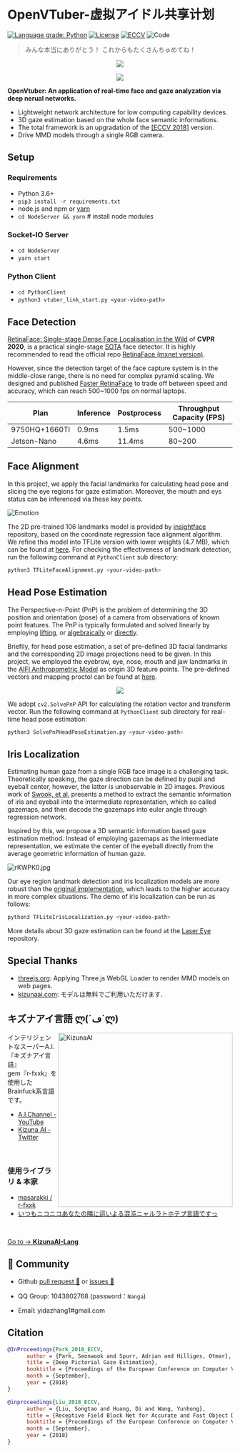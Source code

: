 # OpenVTuber-虚拟アイドル共享计划

[![Language grade: Python](https://img.shields.io/lgtm/grade/python/g/1996scarlet/OpenVtuber.svg?logo=lgtm&logoWidth=18)](https://lgtm.com/projects/g/1996scarlet/OpenVtuber/context:python)
[![License](https://badgen.net/github/license/1996scarlet/OpenVtuber)](LICENSE)
[![ECCV](https://badgen.net/badge/ECCV/2018/red)](https://openaccess.thecvf.com/content_ECCV_2018/html/Seonwook_Park_Deep_Pictorial_Gaze_ECCV_2018_paper.html)
<img src="https://img.shields.io/badge/It’s-magic-purple" alt="Code">

> みんな本当にありがとう！
> これからもたくさんちゅめてね！

<p align="center"><img src="https://s3.ax1x.com/2020/12/12/rVO3FO.gif" /></p>
<p align="center"><img src="https://s3.ax1x.com/2020/12/12/rZeXD0.gif" /></p>

<strong>OpenVtuber: An application of real-time face and gaze analyzation via deep nerual networks.</strong>

* Lightweight network architecture for low computing capability devices.
* 3D gaze estimation based on the whole face semantic informations.
* The total framework is an upgradation of the [[ECCV 2018]](https://openaccess.thecvf.com/content_ECCV_2018/html/Seonwook_Park_Deep_Pictorial_Gaze_ECCV_2018_paper.html) version.
* Drive MMD models through a single RGB camera.

## Setup

### Requirements

* Python 3.6+
* `pip3 install -r requirements.txt`
* node.js and npm or [yarn](https://classic.yarnpkg.com/en/docs/install/#debian-stable)
* `cd NodeServer && yarn`  # install node modules

### Socket-IO Server

* `cd NodeServer`
* `yarn start`

### Python Client

* `cd PythonClient`
* `python3 vtuber_link_start.py <your-video-path>`

## Face Detection

[RetinaFace: Single-stage Dense Face Localisation in the Wild](https://openaccess.thecvf.com/content_CVPR_2020/html/Deng_RetinaFace_Single-Shot_Multi-Level_Face_Localisation_in_the_Wild_CVPR_2020_paper.html) of **CVPR 2020**, is a practical single-stage [SOTA](http://shuoyang1213.me/WIDERFACE/WiderFace_Results.html) face detector. It is highly recommended to read the official repo [RetinaFace (mxnet version)](https://github.com/deepinsight/insightface/tree/master/RetinaFace).

However, since the detection target of the face capture system is in the middle-close range, there is no need for complex pyramid scaling. We designed and published [Faster RetinaFace](https://github.com/1996scarlet/faster-mobile-retinaface) to trade off between speed and accuracy, which can reach 500~1000 fps on normal laptops.

| Plan | Inference | Postprocess | Throughput Capacity (FPS)
| --------|-----|--------|---------
| 9750HQ+1660TI | 0.9ms | 1.5ms | 500~1000
| Jetson-Nano | 4.6ms | 11.4ms | 80~200

## Face Alignment

In this project, we apply the facial landmarks for calculating head pose and slicing the eye regions for gaze estimation. Moreover, the mouth and eys status can be inferenced via these key points.

![Emotion](https://s3.ax1x.com/2020/12/13/rm8az6.jpg)

The 2D pre-trained 106 landmarks model is provided by [insightface](https://github.com/deepinsight/insightface/tree/master/alignment/coordinateReg) repository, based on the coordinate regression face alignment algorithm. We refine this model into TFLite version with lower weights (4.7 MB), which can be found at [here](PythonClient/pretrained/coor_2d106_face_alignment.tflite). For checking the effectiveness of landmark detection, run the following command at `PythonClient` sub directory:

``` bash
python3 TFLiteFaceAlignment.py <your-video-path>
```

## Head Pose Estimation

The Perspective-n-Point (PnP) is the problem of determining the 3D position and orientation (pose) of a camera from observations of known point features.
The PnP is typically formulated and solved linearly by employing [lifting](https://ieeexplore.ieee.org/document/1195992), or [algebraically](https://openaccess.thecvf.com/content_cvpr_2017/html/Ke_An_Efficient_Algebraic_CVPR_2017_paper.html) or [directly](https://ieeexplore.ieee.org/document/6126266).

Briefily, for head pose estimation, a set of pre-defined 3D facial landmarks and the corresponding 2D image projections need to be given. In this project, we employed the eyebrow, eye, nose, mouth and jaw landmarks in the [AIFI Anthropometric Model](https://aifi.isr.uc.pt/Downloads.html) as origin 3D feature points. The pre-defined vectors and mapping proctol can be found at [here](PythonClient/pretrained/head_pose_object_points.npy).

<p align="center"><img src="docs/images/one.gif" /></p>

We adopt `cv2.SolvePnP` API for calculating the rotation vector and transform vector. Run the following command at `PythonClient` sub directory for real-time head pose estimation:

``` bash
python3 SolvePnPHeadPoseEstimation.py <your-video-path>
```

## Iris Localization

Estimating human gaze from a single RGB face image is a challenging task.
Theoretically speaking, the gaze direction can be defined by pupil and eyeball center, however, the latter is unobservable in 2D images. Previous work of [Swook, et al.](https://openaccess.thecvf.com/content_ECCV_2018/html/Seonwook_Park_Deep_Pictorial_Gaze_ECCV_2018_paper.html) presents a method to extract the semantic information of iris and eyeball into the intermediate representation, which so called gazemaps, and then decode the gazemaps into euler angle through regression network.

Inspired by this, we propose a 3D semantic information based gaze estimation method. Instead of employing gazemaps as the intermediate representation, we estimate the center of the eyeball directly from the average geometric information of human gaze.

![rKWPK0.jpg](https://s3.ax1x.com/2020/12/15/rKWPK0.jpg)

Our eye region landmark detection and iris localization models are more robust than the [original implementation](https://github.com/swook/GazeML), which leads to the higher accuracy in more complex situations. The demo of iris localization can be run as follows:

``` bash
python3 TFLiteIrisLocalization.py <your-video-path>
```

More details about 3D gaze estimation can be found at the [Laser Eye](https://github.com/1996scarlet/Laser-Eye) repository.

## Special Thanks

* [threejs.org](https://threejs.org/): Applying Three.js WebGL Loader to render MMD models on web pages.
* [kizunaai.com](http://kizunaai.com/): モデルは無料でご利用いただけます.

## キズナアイ言語 ლ(´ڡ`ლ)

[<img align="right" src="https://user-images.githubusercontent.com/39142850/73865548-c7048080-4886-11ea-818b-288bad649684.jpeg" alt="KizunaAI" width="390">](https://www.youtube.com/channel/UC4YaOt1yT-ZeyB0OmxHgolA)

インテリジェントなスーパーA.I.『キズナアイ言語』<br>
gem『r-fxxk』を使用したBrainfuck系言語です。

- [A.I.Channel - YouTube](https://www.youtube.com/channel/UC4YaOt1yT-ZeyB0OmxHgolA)  
- [Kizuna AI - Twitter](https://twitter.com/aichan_nel)<br>

<br>

### 使用ライブラリ & 本家

- [masarakki / r-fxxk](https://github.com/masarakki/r-fxxk)<br>
- [いつもニコニコあなたの隣に這いよる混沌ニャルラトホテプ言語ですっ](https://github.com/masarakki/nyaruko_lang)<br>
<br>

[Go to -> <b>KizunaAI-Lang</b>](/docs/KizunaAI-Lang/README.md)

## 🍮 Community
- Github <a href="https://github.com/DeepVTuber/DeepVTuber/pull" target="_blank">pull request 💬</a> or <a href="https://github.com/DeepVTuber/DeepVTuber/issues" target="_blank">issues 💭</a>

- QQ Group: 1043802768 (password：`Nanga`)
- Email: yidazhang1#gmail.com 

## Citation

``` bibtex
@InProceedings{Park_2018_ECCV,
      author = {Park, Seonwook and Spurr, Adrian and Hilliges, Otmar},
      title = {Deep Pictorial Gaze Estimation},
      booktitle = {Proceedings of the European Conference on Computer Vision (ECCV)},
      month = {September},
      year = {2018}
}

@inproceedings{Liu_2018_ECCV,
      author = {Liu, Songtao and Huang, Di and Wang, Yunhong},
      title = {Receptive Field Block Net for Accurate and Fast Object Detection},
      booktitle = {Proceedings of the European Conference on Computer Vision (ECCV)},
      month = {September},
      year = {2018}
}
```
